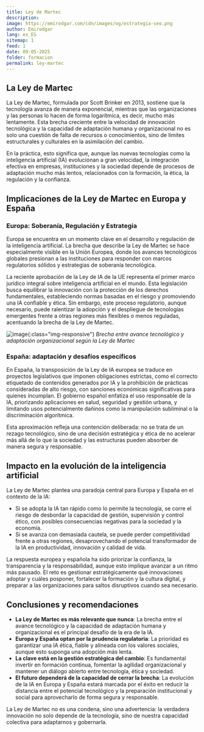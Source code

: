 ```yaml
---
title: Ley de Martec
description: 
image: https://emirodgar.com/cdn/images/og/estrategia-seo.png
author: Emirodgar
lang: es_ES
sitemap: 1
feed: 1
date: 09-05-2025
folder: formacion
permalink: ley-martec
---
```


## La Ley de Martec

La Ley de Martec, formulada por Scott Brinker en 2013, sostiene que la tecnología avanza de manera exponencial, mientras que las organizaciones y las personas lo hacen de forma logarítmica, es decir, mucho más lentamente. Esta brecha creciente entre la velocidad de innovación tecnológica y la capacidad de adaptación humana y organizacional no es solo una cuestión de falta de recursos o conocimientos, sino de límites estructurales y culturales en la asimilación del cambio.

En la práctica, esto significa que, aunque las nuevas tecnologías como la inteligencia artificial (IA) evolucionan a gran velocidad, la integración efectiva en empresas, instituciones y la sociedad depende de procesos de adaptación mucho más lentos, relacionados con la formación, la ética, la regulación y la confianza.

## Implicaciones de la Ley de Martec en Europa y España

### Europa: Soberanía, Regulación y Estrategia

Europa se encuentra en un momento clave en el desarrollo y regulación de la inteligencia artificial. La brecha que describe la Ley de Martec se hace especialmente visible en la Unión Europea, donde los avances tecnológicos globales presionan a las instituciones para responder con marcos regulatorios sólidos y estrategias de soberanía tecnológica.

La reciente aprobación de la Ley de IA de la UE representa el primer marco jurídico integral sobre inteligencia artificial en el mundo. Esta legislación busca equilibrar la innovación con la protección de los derechos fundamentales, estableciendo normas basadas en el riesgo y promoviendo una IA confiable y ética. Sin embargo, este proceso regulatorio, aunque necesario, puede ralentizar la adopción y el despliegue de tecnologías emergentes frente a otras regiones más flexibles o menos reguladas, acentuando la brecha de la Ley de Martec.

![image](https://github.com/user-attachments/assets/325dc546-7edc-4b71-b083-eeb60e5b77c4){:class="img-responsive"}
*Brecha entre avance tecnológico y adaptación organizacional según la Ley de Martec*


### España: adaptación y desafíos específicos

En España, la transposición de la Ley de IA europea se traduce en proyectos legislativos que imponen obligaciones estrictas, como el correcto etiquetado de contenidos generados por IA y la prohibición de prácticas consideradas de alto riesgo, con sanciones económicas significativas para quienes incumplan. El gobierno español enfatiza el uso responsable de la IA, priorizando aplicaciones en salud, seguridad y gestión urbana, y limitando usos potencialmente dañinos como la manipulación subliminal o la discriminación algorítmica.

Esta aproximación refleja una contención deliberada: no se trata de un rezago tecnológico, sino de una decisión estratégica y ética de no acelerar más allá de lo que la sociedad y las estructuras pueden absorber de manera segura y responsable.

## Impacto en la evolución de la inteligencia artificial

La Ley de Martec plantea una paradoja central para Europa y España en el contexto de la IA:

- Si se adopta la IA tan rápido como lo permite la tecnología, se corre el riesgo de desbordar la capacidad de gestión, supervisión y control ético, con posibles consecuencias negativas para la sociedad y la economía.
- Si se avanza con demasiada cautela, se puede perder competitividad frente a otras regiones, desaprovechando el potencial transformador de la IA en productividad, innovación y calidad de vida.

La respuesta europea y española ha sido priorizar la confianza, la transparencia y la responsabilidad, aunque esto implique avanzar a un ritmo más pausado. El reto es gestionar estratégicamente qué innovaciones adoptar y cuáles posponer, fortalecer la formación y la cultura digital, y preparar a las organizaciones para saltos disruptivos cuando sea necesario.

## Conclusiones y recomendaciones

- **La Ley de Martec es más relevante que nunca**: La brecha entre el avance tecnológico y la capacidad de adaptación humana y organizacional es el principal desafío de la era de la IA.
- **Europa y España optan por la prudencia regulatoria**: La prioridad es garantizar una IA ética, fiable y alineada con los valores sociales, aunque esto suponga una adopción más lenta.
- **La clave está en la gestión estratégica del cambio**: Es fundamental invertir en formación continua, fomentar la agilidad organizacional y mantener un diálogo abierto entre tecnología, ética y sociedad.
- **El futuro dependerá de la capacidad de cerrar la brecha**: La evolución de la IA en Europa y España estará marcada por el éxito en reducir la distancia entre el potencial tecnológico y la preparación institucional y social para aprovecharlo de forma segura y responsable.

La Ley de Martec no es una condena, sino una advertencia: la verdadera innovación no solo depende de la tecnología, sino de nuestra capacidad colectiva para adaptarnos y gobernarla.

